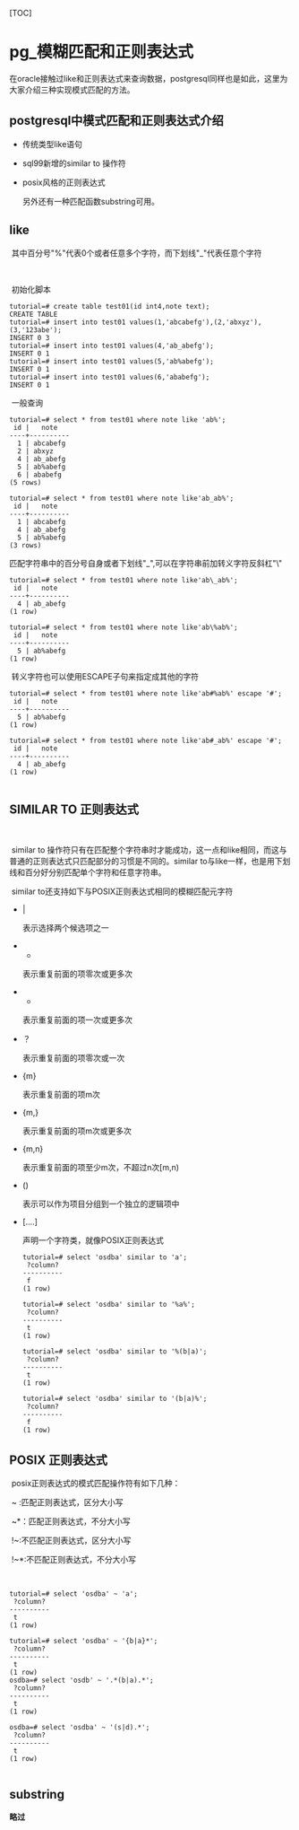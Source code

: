 [TOC]

# pg_模糊匹配和正则表达式

​	在oracle接触过like和正则表达式来查询数据，postgresql同样也是如此，这里为大家介绍三种实现模式匹配的方法。



## postgresql中模式匹配和正则表达式介绍

- 传统类型like语句

- sql99新增的similar to 操作符

- posix风格的正则表达式

  另外还有一种匹配函数substring可用。

## like



​	其中百分号"%"代表0个或者任意多个字符，而下划线"_"代表任意个字符

​	

​	初始化脚本

```plsql
tutorial=# create table test01(id int4,note text);
CREATE TABLE
tutorial=# insert into test01 values(1,'abcabefg'),(2,'abxyz'),(3,'123abe');
INSERT 0 3
tutorial=# insert into test01 values(4,'ab_abefg');
INSERT 0 1
tutorial=# insert into test01 values(5,'ab%abefg');
INSERT 0 1
tutorial=# insert into test01 values(6,'ababefg');
INSERT 0 1
```

​	一般查询

```plsql
tutorial=# select * from test01 where note like 'ab%';
 id |   note   
----+----------
  1 | abcabefg
  2 | abxyz
  4 | ab_abefg
  5 | ab%abefg
  6 | ababefg
(5 rows)

tutorial=# select * from test01 where note like'ab_ab%';
 id |   note   
----+----------
  1 | abcabefg
  4 | ab_abefg
  5 | ab%abefg
(3 rows)

```

​	匹配字符串中的百分号自身或者下划线"_",可以在字符串前加转义字符反斜杠"\\"

```plsql
tutorial=# select * from test01 where note like'ab\_ab%';
 id |   note   
----+----------
  4 | ab_abefg
(1 row)

tutorial=# select * from test01 where note like'ab\%ab%';
 id |   note   
----+----------
  5 | ab%abefg
(1 row)

```

​	转义字符也可以使用ESCAPE子句来指定成其他的字符

```plsql
tutorial=# select * from test01 where note like'ab#%ab%' escape '#';
 id |   note   
----+----------
  5 | ab%abefg
(1 row)

tutorial=# select * from test01 where note like'ab#_ab%' escape '#';
 id |   note   
----+----------
  4 | ab_abefg
(1 row)


```

## SIMILAR TO 正则表达式

​	

​	similar to 操作符只有在匹配整个字符串时才能成功，这一点和like相同，而这与普通的正则表达式只匹配部分的习惯是不同的。similar to与like一样，也是用下划线和百分好分别匹配单个字符和任意字符串。

​	similar to还支持如下与POSIX正则表达式相同的模糊匹配元字符

 - |

   表示选择两个候选项之一

- *

  表示重复前面的项零次或更多次

- +

  表示重复前面的项一次或更多次

- ？

  表示重复前面的项零次或一次

- {m}

  表示重复前面的项m次

- {m,}

  表示重复前面的项m次或更多次

- {m,n}

  表示重复前面的项至少m次，不超过n次[m,n)

- ()

  表示可以作为项目分组到一个独立的逻辑项中

- [....]

  声明一个字符类，就像POSIX正则表达式

  ```
  tutorial=# select 'osdba' similar to 'a';
   ?column? 
  ----------
   f
  (1 row)
  
  tutorial=# select 'osdba' similar to '%a%';
   ?column? 
  ----------
   t
  (1 row)
  
  tutorial=# select 'osdba' similar to '%(b|a)';
   ?column? 
  ----------
   t
  (1 row)
  
  tutorial=# select 'osdba' similar to '(b|a)%';
   ?column? 
  ----------
   f
  (1 row)
  
  ```



## POSIX 正则表达式



​	posix正则表达式的模式匹配操作符有如下几种：

​	~ :匹配正则表达式，区分大小写

​	~*：匹配正则表达式，不分大小写

​	!~:不匹配正则表达式，区分大小写

​        !~*:不匹配正则表达式，不分大小写

​	

```
tutorial=# select 'osdba' ~ 'a';
 ?column? 
----------
 t
(1 row)

tutorial=# select 'osdba' ~ '{b|a}*';
 ?column? 
----------
 t
(1 row)
osdba=# select 'osdb' ~ '.*(b|a).*';
 ?column? 
----------
 t
(1 row)

osdba=# select 'osdba' ~ '(s|d).*';
 ?column? 
----------
 t
(1 row)


```



## substring



**略过**



​	



